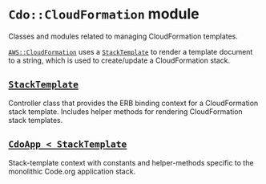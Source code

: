 # `Cdo::CloudFormation` module

Classes and modules related to managing CloudFormation templates.

[`AWS::CloudFormation`](../../../lib/cdo/aws/cloud_formation.rb) uses a [`StackTemplate`](stack_template.rb) to render a template document to a string, which is used to create/update a CloudFormation stack.

## [`StackTemplate`](stack_template.rb)
Controller class that provides the ERB binding context for a CloudFormation stack template.
Includes helper methods for rendering CloudFormation stack templates.

## [`CdoApp < StackTemplate`](cdo_app.rb)
Stack-template context with constants and helper-methods specific to the monolithic Code.org application stack.
